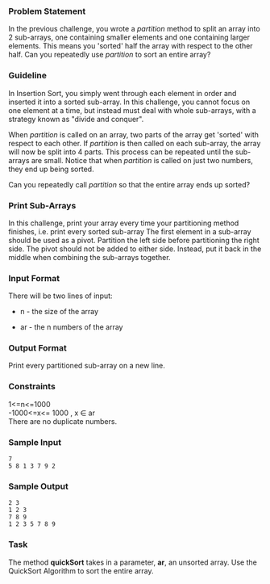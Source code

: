 ### Problem Statement

In the previous challenge, you wrote a *partition* method to split an array into 2 sub-arrays, one containing smaller elements and one containing larger elements. This means you 'sorted' half the array with respect to the other half. Can you repeatedly use *partition* to sort an entire array?

### Guideline

In Insertion Sort, you simply went through each element in order and inserted it into a sorted sub-array. In this challenge, you cannot focus on one element at a time, but instead must deal with whole sub-arrays, with a strategy known as "divide and conquer".

When *partition* is called on an array, two parts of the array get 'sorted' with respect to each other. If *partition* is then called on each sub-array, the array will now be split into 4 parts. This process can be repeated until the sub-arrays are small. Notice that when *partition* is called on just two numbers, they end up being sorted.

Can you repeatedly call *partition* so that the entire array ends up sorted?

### Print Sub-Arrays

In this challenge, print your array every time your partitioning method finishes, i.e. print every sorted sub-array The first element in a sub-array should be used as a pivot. Partition the left side before partitioning the right side. The pivot should not be added to either side. Instead, put it back in the middle when combining the sub-arrays together.

### Input Format

There will be two lines of input:

* n - the size of the array

* ar - the n numbers of the array

### Output Format

Print every partitioned sub-array on a new line.

### Constraints

1<=n<=1000 <br/>
-1000<=x<= 1000 , x ∈ ar <br/>
There are no duplicate numbers. <br/>

### Sample Input

```
7 
5 8 1 3 7 9 2
```

### Sample Output

```
2 3 
1 2 3 
7 8 9 
1 2 3 5 7 8 9
```

### Task

The method **quickSort** takes in a parameter, **ar**, an unsorted array. Use the QuickSort Algorithm to sort the entire array.
